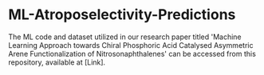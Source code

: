 # ML-Atroposelectivity-Predictions
The ML code and dataset utilized in our research paper titled 'Machine Learning Approach towards Chiral Phosphoric Acid Catalysed Asymmetric Arene Functionalization of Nitrosonaphthalenes' can be accessed from this repository, available at [Link].
